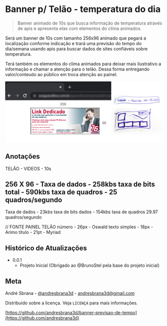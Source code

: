 # Banner p/ Telão - temperatura do dia

> Banner animado de 10s que busca informação de temperatura através de apis e apresenta elas com elementos do clima animados.

Será um banner de 10s com tamanho 256x96 animado que pegará a localização conforme indicação e trará uma previsão do tempo do dia/semana usando apis para buscar dados de sites confiáveis sobre temperatura.

Terá também os elementos do clima animados para deixar mais ilustrativo a informação e chamar a atenção para o telão. Dessa forma entregando valor/conteudo ao público em troca atenção ao painel.
  
![](proj.jpg)

## Anotações

TELÃO - VIDEOS - 10s

256 X 96 - 
Taxa de dados - 258kbs
taxa de bits total - 590kbs
taxa de quadros - 25 quadros/segundo
---
Taxa de dados - 23kbs
taxa de bits dados - 154kbs
taxa de quadros 29.97 quadros/segundo

// FONTE PAINEL TELÃO
número -  26px - Oswald
texto simples - 18px - Arimo
titulo - 21pt - Myriad

## Histórico de Atualizações

* 0.0.1
    * Projeto Inicial (Obrigado ao @BrunoStel pela base do projeto inicial)

## Meta

André Sbrana - [@andresbrana3d](https://twitter.com/andresbrana3d) - andresbrana3d@gmail.com

Distribuido sobre a licença. Veja `LICENÇA` para mais informações.

[https://github.com/andresbrana3d/banner-previsao-de-tempo](https://github.com/andresbrana3d)